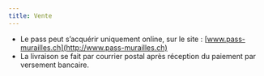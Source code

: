 ```yaml
---
title: Vente
---
```

- Le pass peut s’acquérir uniquement online, sur le site : [www.pass-murailles.ch](http://www.pass-murailles.ch)
- La livraison se fait par courrier postal après réception du paiement par versement bancaire.

